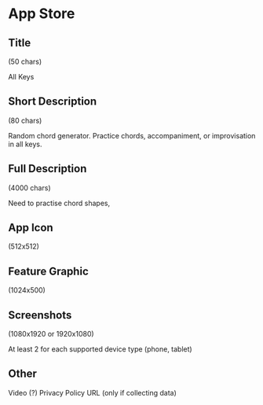 # App Store 

## Title
(50 chars)

All Keys

## Short Description
(80 chars)

Random chord generator. Practice chords, accompaniment, or improvisation in all keys.

## Full Description
(4000 chars)

Need to practise chord shapes, 

## App Icon
(512x512)

## Feature Graphic
(1024x500)

## Screenshots
(1080x1920 or 1920x1080)

At least 2 for each supported device type (phone, tablet)

## Other

Video (?)
Privacy Policy URL (only if collecting data)



